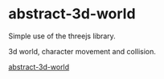 # abstract-3d-world
Simple use of the threejs library.

3d world, character movement and collision.

[abstract-3d-world](https://jhn-cde.github.io/abstract-3d-world/)
